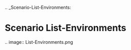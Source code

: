 .. _Scenario-List-Environments:

Scenario List-Environments
====================

.. image:: List-Environments.png


